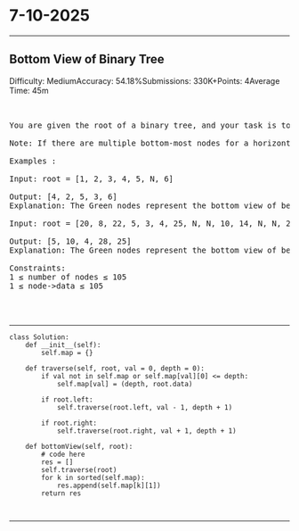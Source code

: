 # 7-10-2025
---
## Bottom View of Binary Tree
Difficulty: MediumAccuracy: 54.18%Submissions: 330K+Points: 4Average Time: 45m

<pre>


You are given the root of a binary tree, and your task is to return its bottom view. The bottom view of a binary tree is the set of nodes visible when the tree is viewed from the bottom.

Note: If there are multiple bottom-most nodes for a horizontal distance from the root, then the latter one in the level order traversal is considered.

Examples :

Input: root = [1, 2, 3, 4, 5, N, 6]
    
Output: [4, 2, 5, 3, 6]
Explanation: The Green nodes represent the bottom view of below binary tree.
    
Input: root = [20, 8, 22, 5, 3, 4, 25, N, N, 10, 14, N, N, 28, N]
    
Output: [5, 10, 4, 28, 25]
Explanation: The Green nodes represent the bottom view of below binary tree.
    
Constraints:
1 ≤ number of nodes ≤ 105
1 ≤ node->data ≤ 105



</pre>

---
```
class Solution:
    def __init__(self):
        self.map = {}

    def traverse(self, root, val = 0, depth = 0):
        if val not in self.map or self.map[val][0] <= depth:
            self.map[val] = (depth, root.data)
        
        if root.left:
            self.traverse(root.left, val - 1, depth + 1)
            
        if root.right:
            self.traverse(root.right, val + 1, depth + 1)
        
    def bottomView(self, root):
        # code here
        res = []
        self.traverse(root)
        for k in sorted(self.map):
            res.append(self.map[k][1])
        return res
        
        
```
---
